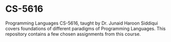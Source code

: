 # CS-5616
Programming Languages CS-5616, taught by Dr. Junaid Haroon Siddiqui covers foundations of different paradigms of Programming Languages. This repository contains a few chosen assignments from this course.

